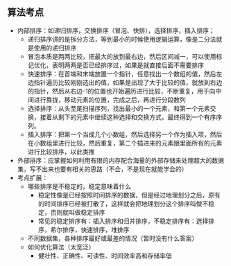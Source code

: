 ## 算法考点

* 内部排序：如递归排序，交换排序（冒泡、快排），选择排序，插入排序；
  * 递归排序讲的是拆分方法，等到最小的时候使用逻辑运算，像是二分法就是使用的递归排序
  * 冒泡本质是两两比较，把最大的放到最右边，然后区间减一，可以使用标记优化，表明两两是否已经排序过，如果是就直接后面不需要排序
  * 快速排序：在首端和末端放置一个指针，任意找出一个数组的值，然后左边指针遍历比较刚刚选出的值，如果是出现了大于比较的值，就放到右边的指针，然后从右边-1的位置也开始遍历进行比较，不断重复，用于向中间进行靠拢，移动元素的位置，完成之后，再进行分段数列
  * 选择排序：从头至尾扫描序列，找出最小的一个元素，和第一个元素交换，接着从剩下的元素中继续这种选择和交换方式，最终得到一个有序序列。
  * 插入排序：把第一个当成几个小数组，然后选择另一个作为插入项，然后在小数组里进行比较，然后重复，第二个插进来的元素跟里面所有的元素进行比较排序，以此类推
* 外部排序：应掌握如何利用有限的内存配合海量的外部存储来处理超大的数据集，写不出来也要有相关的思路（不会，不是现在就能学会的）
* 考点扩展：
  * 哪些排序是不稳定的，稳定意味着什么
    * 稳定性像是已经按照时间排序的数据，但是经过地理划分之后，原有的时间排序已经被打散了，这样就会把地理划分这个排序叫做不稳定，否则就叫做稳定排序
    * 常见的稳定排序有：插入排序和归并排序，不稳定排序有：选择排序，希尔排序，快速排序，堆排序
  * 不同数据集，各种排序最好或最差的情况（暂时没有什么答案）
  * 如何优化算法（太宽泛）
    * 健壮性、正确性、可读性、时间效率高和存储率低



